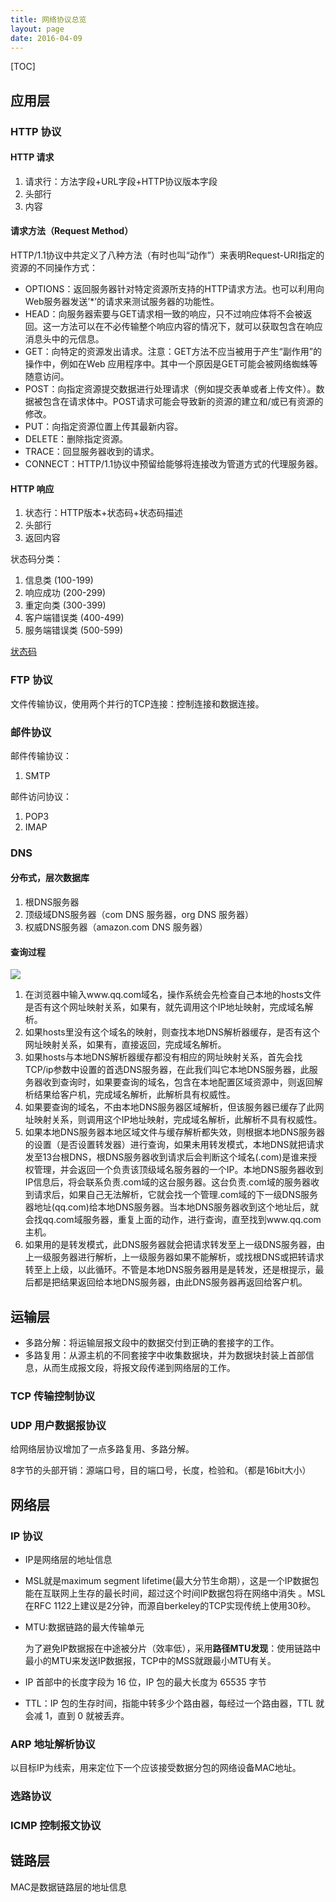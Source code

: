 ```yaml
---
title: 网络协议总览
layout: page
date: 2016-04-09
---
```

[TOC]

## 应用层

### HTTP 协议
#### HTTP 请求
1. 请求行：方法字段+URL字段+HTTP协议版本字段
2. 头部行
3. 内容

#### 请求方法（Request Method）

HTTP/1.1协议中共定义了八种方法（有时也叫“动作”）来表明Request-URI指定的资源的不同操作方式：

- OPTIONS：返回服务器针对特定资源所支持的HTTP请求方法。也可以利用向Web服务器发送’*’的请求来测试服务器的功能性。
- HEAD：向服务器索要与GET请求相一致的响应，只不过响应体将不会被返回。这一方法可以在不必传输整个响应内容的情况下，就可以获取包含在响应消息头中的元信息。
- GET：向特定的资源发出请求。注意：GET方法不应当被用于产生“副作用”的操作中，例如在Web 应用程序中。其中一个原因是GET可能会被网络蜘蛛等随意访问。
- POST：向指定资源提交数据进行处理请求（例如提交表单或者上传文件）。数据被包含在请求体中。POST请求可能会导致新的资源的建立和/或已有资源的修改。
- PUT：向指定资源位置上传其最新内容。
- DELETE：删除指定资源。
- TRACE：回显服务器收到的请求。
- CONNECT：HTTP/1.1协议中预留给能够将连接改为管道方式的代理服务器。

#### HTTP 响应
1. 状态行：HTTP版本+状态码+状态码描述
2. 头部行
3. 返回内容

状态码分类：

1. 信息类 (100-199)
2. 响应成功 (200-299)
3. 重定向类 (300-399)
4. 客户端错误类 (400-499)
5. 服务端错误类 (500-599)

[状态码](http://www.w3school.com.cn/tags/html_ref_httpmessages.asp)

### FTP 协议
文件传输协议，使用两个并行的TCP连接：控制连接和数据连接。

### 邮件协议

邮件传输协议：

1. SMTP

邮件访问协议：

1. POP3
2. IMAP

### DNS
#### 分布式，层次数据库
1. 根DNS服务器
2. 顶级域DNS服务器（com DNS 服务器，org DNS 服务器）
3. 权威DNS服务器（amazon.com DNS 服务器）

#### 查询过程
![](http://7xjtfr.com1.z0.glb.clouddn.com/175333937.jpg)

1. 在浏览器中输入www.qq.com域名，操作系统会先检查自己本地的hosts文件是否有这个网址映射关系，如果有，就先调用这个IP地址映射，完成域名解析。
2. 如果hosts里没有这个域名的映射，则查找本地DNS解析器缓存，是否有这个网址映射关系，如果有，直接返回，完成域名解析。
3. 如果hosts与本地DNS解析器缓存都没有相应的网址映射关系，首先会找TCP/ip参数中设置的首选DNS服务器，在此我们叫它本地DNS服务器，此服务器收到查询时，如果要查询的域名，包含在本地配置区域资源中，则返回解析结果给客户机，完成域名解析，此解析具有权威性。
4. 如果要查询的域名，不由本地DNS服务器区域解析，但该服务器已缓存了此网址映射关系，则调用这个IP地址映射，完成域名解析，此解析不具有权威性。
5. 如果本地DNS服务器本地区域文件与缓存解析都失效，则根据本地DNS服务器的设置（是否设置转发器）进行查询，如果未用转发模式，本地DNS就把请求发至13台根DNS，根DNS服务器收到请求后会判断这个域名(.com)是谁来授权管理，并会返回一个负责该顶级域名服务器的一个IP。本地DNS服务器收到IP信息后，将会联系负责.com域的这台服务器。这台负责.com域的服务器收到请求后，如果自己无法解析，它就会找一个管理.com域的下一级DNS服务器地址(qq.com)给本地DNS服务器。当本地DNS服务器收到这个地址后，就会找qq.com域服务器，重复上面的动作，进行查询，直至找到www.qq.com主机。
6. 如果用的是转发模式，此DNS服务器就会把请求转发至上一级DNS服务器，由上一级服务器进行解析，上一级服务器如果不能解析，或找根DNS或把转请求转至上上级，以此循环。不管是本地DNS服务器用是是转发，还是根提示，最后都是把结果返回给本地DNS服务器，由此DNS服务器再返回给客户机。

## 运输层

- 多路分解：将运输层报文段中的数据交付到正确的套接字的工作。
- 多路复用：从源主机的不同套接字中收集数据块，并为数据块封装上首部信息，从而生成报文段，将报文段传递到网络层的工作。
### TCP 传输控制协议

### UDP 用户数据报协议
给网络层协议增加了一点多路复用、多路分解。

8字节的头部开销：源端口号，目的端口号，长度，检验和。（都是16bit大小）


## 网络层

### IP 协议
- IP是网络层的地址信息
- MSL就是maximum segment lifetime(最大分节生命期），这是一个IP数据包能在互联网上生存的最长时间，超过这个时间IP数据包将在网络中消失 。MSL在RFC 1122上建议是2分钟，而源自berkeley的TCP实现传统上使用30秒。
- MTU:数据链路的最大传输单元

    为了避免IP数据报在中途被分片（效率低），采用**路径MTU发现**：使用链路中最小的MTU来发送IP数据报，TCP中的MSS就跟最小MTU有关。

- IP 首部中的长度字段为 16 位，IP 包的最大长度为 65535  字节
- TTL：IP 包的生存时间，指能中转多少个路由器，每经过一个路由器，TTL 就会减 1，直到 0 就被丢弃。

### ARP 地址解析协议

以目标IP为线索，用来定位下一个应该接受数据分包的网络设备MAC地址。
### 选路协议

### ICMP 控制报文协议

## 链路层
MAC是数据链路层的地址信息